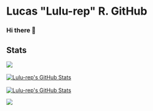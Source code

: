 # Lucas "Lulu-rep" R. GitHub

### Hi there 👋
## Stats
<a href="https://github.com/Lulu-rep">
  <img align="center" src="https://github-readme-stats.vercel.app/api/top-langs/?username=Lulu-rep&count_private=true&theme=synthwave" />
</a>
<br><br>
<a href="https://github.com/Lulu-rep">
  <img align="center" src="https://github-readme-stats.vercel.app/api?username=Lulu-rep&show_icons=true&line_height=27&count_private=true&theme=synthwave" alt="Lulu-rep's GitHub Stats" />
</a>
<br><br>
<a href="https://wakatime.com/@LuluRep">
  <img align="center" src="https://github-readme-stats.vercel.app/api/wakatime?username=@LuluRep&theme=synthwave&count_private=true" alt="Lulu-rep's GitHub Stats" />
</a>


![](https://hit.yhype.me/github/profile?user_id=52868615)
<!-- Resources -->
<!-- Icons: https://simpleicons.org/ -->
<!-- GitHub Stats: https://github.com/anuraghazra/github-readme-stats -->
<!-- Emojis: https://emojipedia.org/emoji/ -->
<!-- HTML Emojis: https://www.fileformat.info/index.htm -->
<!-- Shields: https://shields.io/ -->
<!-- Awesome GitHub Profile README: https://github.com/abhisheknaiidu/awesome-github-profile-readme -->
